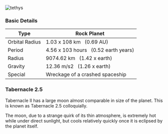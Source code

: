 ![tethys](https://donjon.bin.sh/scifi/system/worlds/tethys.jpg)

### Basic Details

|Type|Rock Planet|
|---|---|
|Orbital Radius|1.03 x 108 km   (0.69 AU)|
|Period|4.56 x 103 hours   (0.52 earth years)|
|Radius|9074.62 km   (1.42 x earth)|
|Gravity|12.36 m/s2   (1.26 x earth)|
|Special|Wreckage of a crashed spaceship|

### Tabernacle 2.5
Tabernacle II has a large moon almost comparable in size of the planet. This is known as Tabernacle 2.5 colloquially.

The moon, due to a strange quirk of its thin atmosphere, is extremely hot while under direct sunlight, but cools relatively quickly once it is eclipsed by the planet itself.
